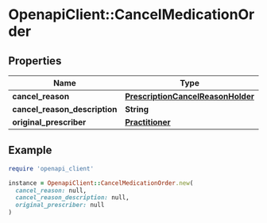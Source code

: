 # OpenapiClient::CancelMedicationOrder

## Properties

| Name | Type | Description | Notes |
| ---- | ---- | ----------- | ----- |
| **cancel_reason** | [**PrescriptionCancelReasonHolder**](PrescriptionCancelReasonHolder.md) |  |  |
| **cancel_reason_description** | **String** |  | [optional] |
| **original_prescriber** | [**Practitioner**](Practitioner.md) |  |  |

## Example

```ruby
require 'openapi_client'

instance = OpenapiClient::CancelMedicationOrder.new(
  cancel_reason: null,
  cancel_reason_description: null,
  original_prescriber: null
)
```

